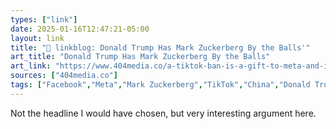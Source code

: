 ```yaml
---
types: ["link"]
date: 2025-01-16T12:47:21-05:00
layout: link
title: "🔗 linkblog: Donald Trump Has Mark Zuckerberg By the Balls'"
art_title: "Donald Trump Has Mark Zuckerberg By the Balls"
art_link: "https://www.404media.co/a-tiktok-ban-is-a-gift-to-meta-and-instagram/"
sources: ["404media.co"]
tags: ["Facebook","Meta","Mark Zuckerberg","TikTok","China","Donald Trump"]
---
```

Not the headline I would have chosen, but very interesting argument here.
